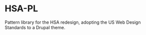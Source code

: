 # HSA-PL
Pattern library for the HSA redesign, adopting the US Web Design Standards to a Drupal theme.

